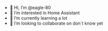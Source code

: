 - 👋 Hi, I’m @eagle-80
- 👀 I’m interested in Home Assistant
- 🌱 I’m currently learning a lot
- 💞️ I’m looking to collaborate on don`t know yet
